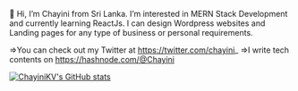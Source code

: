👋 Hi, I’m Chayini from Sri Lanka. I’m interested in MERN Stack Development and currently learning ReactJs. 
I can design Wordpress websites and Landing pages for any type of business or personal requirements.

=>You can check out my Twitter at https://twitter.com/chayini_
=>I write tech contents on https://hashnode.com/@Chayini


[![ChayiniKV's GitHub stats](https://github-readme-stats.vercel.app/api?username=ChayiniKV)](https://github.com/ChayiniKV/github-readme-stats)


<!---
ChayiniKV/ChayiniKV is a ✨ special ✨ repository because its `README.md` (this file) appears on your GitHub profile.
You can click the Preview link to take a look at your changes.
--->
